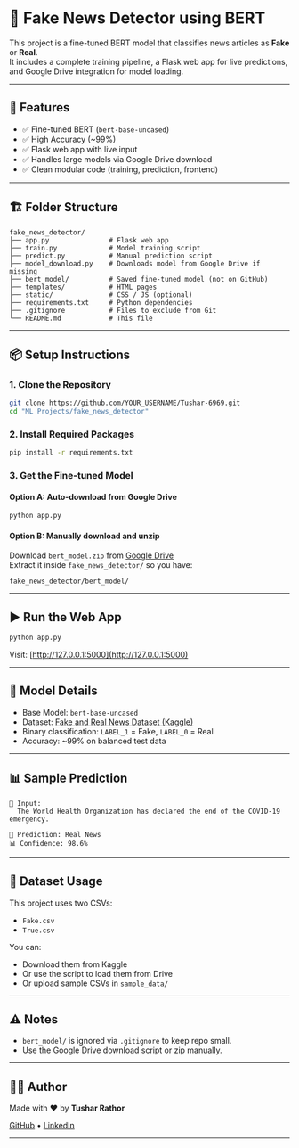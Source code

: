
# 📰 Fake News Detector using BERT

This project is a fine-tuned BERT model that classifies news articles as **Fake** or **Real**.  
It includes a complete training pipeline, a Flask web app for live predictions, and Google Drive integration for model loading.

---

## 🚀 Features

- ✅ Fine-tuned BERT (`bert-base-uncased`)
- ✅ High Accuracy (~99%)
- ✅ Flask web app with live input
- ✅ Handles large models via Google Drive download
- ✅ Clean modular code (training, prediction, frontend)

---

## 🏗️ Folder Structure

```
fake_news_detector/
├── app.py               # Flask web app
├── train.py             # Model training script
├── predict.py           # Manual prediction script
├── model_download.py    # Downloads model from Google Drive if missing
├── bert_model/          # Saved fine-tuned model (not on GitHub)
├── templates/           # HTML pages
├── static/              # CSS / JS (optional)
├── requirements.txt     # Python dependencies
├── .gitignore           # Files to exclude from Git
└── README.md            # This file
```

---

## 📦 Setup Instructions

### 1. Clone the Repository

```bash
git clone https://github.com/YOUR_USERNAME/Tushar-6969.git
cd "ML Projects/fake_news_detector"
```

### 2. Install Required Packages

```bash
pip install -r requirements.txt
```

### 3. Get the Fine-tuned Model

#### Option A: Auto-download from Google Drive
```bash
python app.py
```

#### Option B: Manually download and unzip
Download `bert_model.zip` from [Google Drive](https://drive.google.com/file/d/1y4d8oeyIJV3NVGJJOlJF9RC_nai8xMNN/view?usp=sharing)  
Extract it inside `fake_news_detector/` so you have:

```
fake_news_detector/bert_model/
```

---

## ▶️ Run the Web App

```bash
python app.py
```

Visit: [http://127.0.0.1:5000](http://127.0.0.1:5000)

---

## 🧠 Model Details

- Base Model: `bert-base-uncased`
- Dataset: [Fake and Real News Dataset (Kaggle)](https://www.kaggle.com/datasets/clmentbisaillon/fake-and-real-news-dataset)
- Binary classification: `LABEL_1` = Fake, `LABEL_0` = Real
- Accuracy: ~99% on balanced test data

---

## 📊 Sample Prediction

```text
📰 Input:
  The World Health Organization has declared the end of the COVID-19 emergency.

📢 Prediction: Real News  
📊 Confidence: 98.6%
```

---

## 📁 Dataset Usage

This project uses two CSVs:
- `Fake.csv`
- `True.csv`

You can:
- Download them from Kaggle
- Or use the script to load them from Drive
- Or upload sample CSVs in `sample_data/`

---

## ⚠️ Notes

- `bert_model/` is ignored via `.gitignore` to keep repo small.
- Use the Google Drive download script or zip manually.

---

## 👨‍💻 Author

Made with ❤️ by **Tushar Rathor**

[GitHub](https://github.com/Tushar-6969) • [LinkedIn](www.linkedin.com/in/tushar-rathor-277427259)

---
